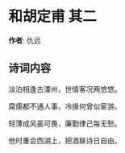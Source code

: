 # 和胡定甫  其二

**作者**: 仇远

## 诗词内容

淡泊相逢古溧州，世情客况两悠悠。

腐儒都不通人事，冷掾何曾似宦游。

轻薄成风虽可畏，廉勤律己每无愁。

他时重会西湖上，把酒联诗日自由。

